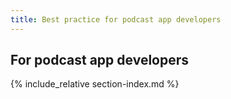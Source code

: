 ```yaml
---
title: Best practice for podcast app developers
---
```


## For podcast app developers

{% include_relative section-index.md %}

<!-- The section-index.md file is also used on the front page, and is a quick and hacky way to have a full list of pages for each section. -->
